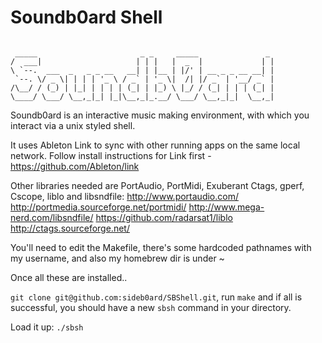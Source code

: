 # Soundb0ard Shell

```

 _____                       _ _     _____               _
/  ___|                     | | |   |  _  |             | |
\ `--.  ___  _   _ _ __   __| | |__ | |/' | __ _ _ __ __| |
 `--. \/ _ \| | | | '_ \ / _` | '_ \|  /| |/ _` | '__/ _` |
/\__/ / (_) | |_| | | | | (_| | |_) \ |_/ / (_| | | | (_| |
\____/ \___/ \__,_|_| |_|\__,_|_.__/ \___/ \__,_|_|  \__,_|

```


Soundb0ard is an interactive music making environment, with which you interact via a unix styled shell.

It uses Ableton Link to sync with other running apps on the same local network. Follow install instructions for Link first - https://github.com/Ableton/link

Other libraries needed are PortAudio, PortMidi, Exuberant Ctags, gperf, Cscope, liblo and libsndfile:
http://www.portaudio.com/
http://portmedia.sourceforge.net/portmidi/
http://www.mega-nerd.com/libsndfile/
https://github.com/radarsat1/liblo
http://ctags.sourceforge.net/

You'll need to edit the Makefile, there's some hardcoded pathnames with my username, and also my homebrew dir is under ~

Once all these are installed..

`git clone git@github.com:sideb0ard/SBShell.git`,
run `make`
and if all is successful, you should have a new `sbsh` command in your directory.

Load it up:
`./sbsh`

